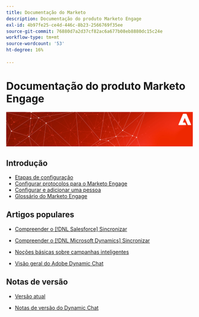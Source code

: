 ```yaml
---
title: Documentação do Marketo
description: Documentação do produto Marketo Engage
exl-id: 4b97fe25-ce4d-446c-8b23-2566769f35ee
source-git-commit: 76880d7a2d37cf82ac6a677b08eb8880dc15c24e
workflow-type: tm+mt
source-wordcount: '53'
ht-degree: 16%

---
```


# Documentação do produto Marketo Engage

![](assets/marketo-docs-banner.jpg)

## Introdução

* [Etapas de configuração](/help/marketo/getting-started/initial-setup/setup-steps.md)
* [Configurar protocolos para o Marketo Engage](/help/marketo/getting-started/initial-setup/configure-protocols-for-marketo.md)
* [Configurar e adicionar uma pessoa](/help/marketo/getting-started/quick-wins/get-set-up-and-add-a-person.md)
* [Glossário do Marketo Engage](/help/marketo/getting-started/things-to-know/marketo-engage-glossary.md)

## Artigos populares

* [Compreender o [!DNL Salesforce] Sincronizar](/help/marketo/product-docs/crm-sync/salesforce-sync/understanding-the-salesforce-sync.md)

* [Compreender o [!DNL Microsoft Dynamics] Sincronizar](/help/marketo/product-docs/crm-sync/microsoft-dynamics-sync/understanding-the-microsoft-dynamics-sync.md)

* [Noções básicas sobre campanhas inteligentes](/help/marketo/product-docs/core-marketo-concepts/smart-campaigns/understanding-smart-campaigns.md)

* [Visão geral do Adobe Dynamic Chat](/help/marketo/product-docs/demand-generation/dynamic-chat/dynamic-chat-overview.md)

## Notas de versão

* [Versão atual](/help/marketo/release-notes/current.md)

* [Notas de versão do Dynamic Chat](/help/marketo/release-notes/dynamic-chat.md)
